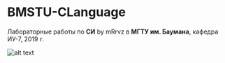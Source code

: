 # BMSTU-CLanguage
Лабораторные работы по __СИ__ by mRrvz в __МГТУ им. Баумана__, кафедра ИУ-7, 2019 г.

![alt text](https://sun9-45.userapi.com/c850624/v850624750/1f08d0/rWaztpbmfUI.jpg)
